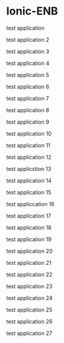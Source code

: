 # Ionic-ENB


test application

test application 2

test application 3

test application 4

test application 5

test application 6

test application 7

test application 8

test application 9

test application 10

test application 11

test application 12

test applicstion 13

test application 14

test application 15

test appliccation 16

test application 17

test application 18

test application 19

test application 20

test application 21

test application 22

test application 23

test application 24

test application 25

test application 26


test application 27
